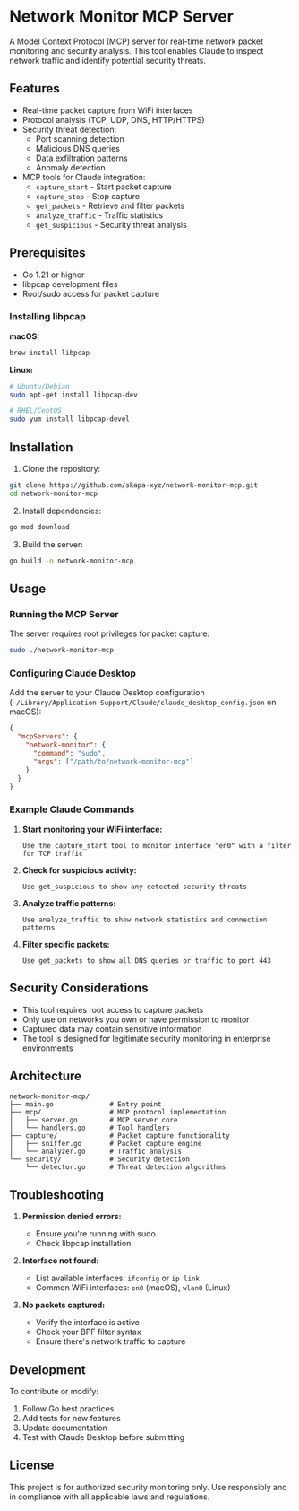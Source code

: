 # Network Monitor MCP Server

A Model Context Protocol (MCP) server for real-time network packet monitoring and security analysis. This tool enables Claude to inspect network traffic and identify potential security threats.

## Features

- Real-time packet capture from WiFi interfaces
- Protocol analysis (TCP, UDP, DNS, HTTP/HTTPS)
- Security threat detection:
  - Port scanning detection
  - Malicious DNS queries
  - Data exfiltration patterns
  - Anomaly detection
- MCP tools for Claude integration:
  - `capture_start` - Start packet capture
  - `capture_stop` - Stop capture
  - `get_packets` - Retrieve and filter packets
  - `analyze_traffic` - Traffic statistics
  - `get_suspicious` - Security threat analysis

## Prerequisites

- Go 1.21 or higher
- libpcap development files
- Root/sudo access for packet capture

### Installing libpcap

**macOS:**
```bash
brew install libpcap
```

**Linux:**
```bash
# Ubuntu/Debian
sudo apt-get install libpcap-dev

# RHEL/CentOS
sudo yum install libpcap-devel
```

## Installation

1. Clone the repository:
```bash
git clone https://github.com/skapa-xyz/network-monitor-mcp.git
cd network-monitor-mcp
```

2. Install dependencies:
```bash
go mod download
```

3. Build the server:
```bash
go build -o network-monitor-mcp
```

## Usage

### Running the MCP Server

The server requires root privileges for packet capture:

```bash
sudo ./network-monitor-mcp
```

### Configuring Claude Desktop

Add the server to your Claude Desktop configuration (`~/Library/Application Support/Claude/claude_desktop_config.json` on macOS):

```json
{
  "mcpServers": {
    "network-monitor": {
      "command": "sudo",
      "args": ["/path/to/network-monitor-mcp"]
    }
  }
}
```

### Example Claude Commands

1. **Start monitoring your WiFi interface:**
   ```
   Use the capture_start tool to monitor interface "en0" with a filter for TCP traffic
   ```

2. **Check for suspicious activity:**
   ```
   Use get_suspicious to show any detected security threats
   ```

3. **Analyze traffic patterns:**
   ```
   Use analyze_traffic to show network statistics and connection patterns
   ```

4. **Filter specific packets:**
   ```
   Use get_packets to show all DNS queries or traffic to port 443
   ```

## Security Considerations

- This tool requires root access to capture packets
- Only use on networks you own or have permission to monitor
- Captured data may contain sensitive information
- The tool is designed for legitimate security monitoring in enterprise environments

## Architecture

```
network-monitor-mcp/
├── main.go              # Entry point
├── mcp/                 # MCP protocol implementation
│   ├── server.go        # MCP server core
│   └── handlers.go      # Tool handlers
├── capture/             # Packet capture functionality
│   ├── sniffer.go       # Packet capture engine
│   └── analyzer.go      # Traffic analysis
└── security/            # Security detection
    └── detector.go      # Threat detection algorithms
```

## Troubleshooting

1. **Permission denied errors:**
   - Ensure you're running with sudo
   - Check libpcap installation

2. **Interface not found:**
   - List available interfaces: `ifconfig` or `ip link`
   - Common WiFi interfaces: `en0` (macOS), `wlan0` (Linux)

3. **No packets captured:**
   - Verify the interface is active
   - Check your BPF filter syntax
   - Ensure there's network traffic to capture

## Development

To contribute or modify:

1. Follow Go best practices
2. Add tests for new features
3. Update documentation
4. Test with Claude Desktop before submitting

## License

This project is for authorized security monitoring only. Use responsibly and in compliance with all applicable laws and regulations.